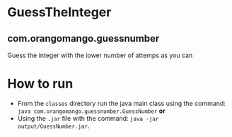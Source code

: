 # GuessTheInteger
## com.orangomango.guessnumber
Guess the integer with the lower number of attemps as you can

# How to run 
* From the ```classes``` directory run the java main class using the command: ```java com.orangomango.guessnumber.GuessNumber``` **or** 
* Using the ```.jar``` file with the command: ```java -jar output/GuessNumber.jar```.
